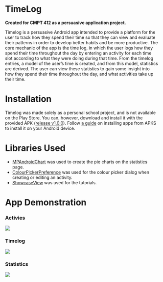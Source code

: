 # TimeLog
__Created for CMPT 412 as a persuasive application project.__

Timelog is a persuasive Android app intended to provide a platform for the user to track how they spend their time so that they can view and evaluate their patterns in order to develop better habits and be more productive. The core mechanic of the app is the time log, in which the user logs how they spend their time throughout the day by entering an activity for each time slot according to what they were doing during that time. From the timelog entries, a model of the user’s time is created, and from this model, statistics are derived. The user can view these statistics to gain some insight into how they spend their time throughout the day, and what activities take up their time. 


# Installation
Timelog was made solely as a personal school project, and is not available on the Play Store. You can, however, download and install it with the provided APK ([release v1.0.0](https://github.com/Dakotaa/TimeLog/releases)). Follow [a guide](https://www.androidauthority.com/how-to-install-apks-31494/) on installing apps from APKS to install it on your Android device.

# Libraries Used
* [MPAndroidChart](https://github.com/PhilJay/MPAndroidChart) was used to create the pie charts on the statistics page. 
* [ColourPickerPreference](https://github.com/skydoves/ColorPickerPreference) was used for the colour picker dialog when creating or editing an activity.
* [ShowcaseView](https://github.com/amlcurran/ShowcaseView) was used for the tutorials.

# App Demonstration
### Activies
![](https://media4.giphy.com/media/DhWTzcMoYH7LgVVcf0/giphy.gif)
### Timelog
![](https://media3.giphy.com/media/nrBj12Gth8qO3PtssL/giphy.gif)
### Statistics
![](https://media1.giphy.com/media/j60PJPfI3k5WEzsV3G/giphy.gif)
